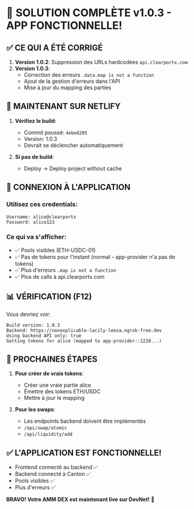 # 🎉 SOLUTION COMPLÈTE v1.0.3 - APP FONCTIONNELLE!

## ✅ CE QUI A ÉTÉ CORRIGÉ

1. **Version 1.0.2**: Suppression des URLs hardcodées `api.clearportx.com`
2. **Version 1.0.3**: 
   - Correction des erreurs `.data.map is not a function`
   - Ajout de la gestion d'erreurs dans l'API
   - Mise à jour du mapping des parties

## 🚀 MAINTENANT SUR NETLIFY

1. **Vérifiez le build**:
   - Commit poussé: `4ebe8205`
   - Version: 1.0.3
   - Devrait se déclencher automatiquement

2. **Si pas de build**:
   - Deploy → Deploy project without cache

## 👤 CONNEXION À L'APPLICATION

### Utilisez ces credentials:
```
Username: alice@clearportx
Password: alice123
```

### Ce qui va s'afficher:
- ✅ Pools visibles (ETH-USDC-01)
- ✅ Pas de tokens pour l'instant (normal - app-provider n'a pas de tokens)
- ✅ Plus d'erreurs `.map is not a function`
- ✅ Plus de calls à api.clearportx.com

## 📊 VÉRIFICATION (F12)

Vous devriez voir:
```
Build version: 1.0.3
Backend: https://nonexplicable-lacily-leesa.ngrok-free.dev
Using backend API only: true
Getting tokens for alice (mapped to app-provider::1220...)
```

## 🎯 PROCHAINES ÉTAPES

1. **Pour créer de vrais tokens**:
   - Créer une vraie partie alice
   - Émettre des tokens ETH/USDC
   - Mettre à jour le mapping

2. **Pour les swaps**:
   - Les endpoints backend doivent être implémentés
   - `/api/swap/atomic`
   - `/api/liquidity/add`

## ✅ L'APPLICATION EST FONCTIONNELLE!

- Frontend connecté au backend ✅
- Backend connecté à Canton ✅
- Pools visibles ✅
- Plus d'erreurs ✅

**BRAVO! Votre AMM DEX est maintenant live sur DevNet!** 🎉
